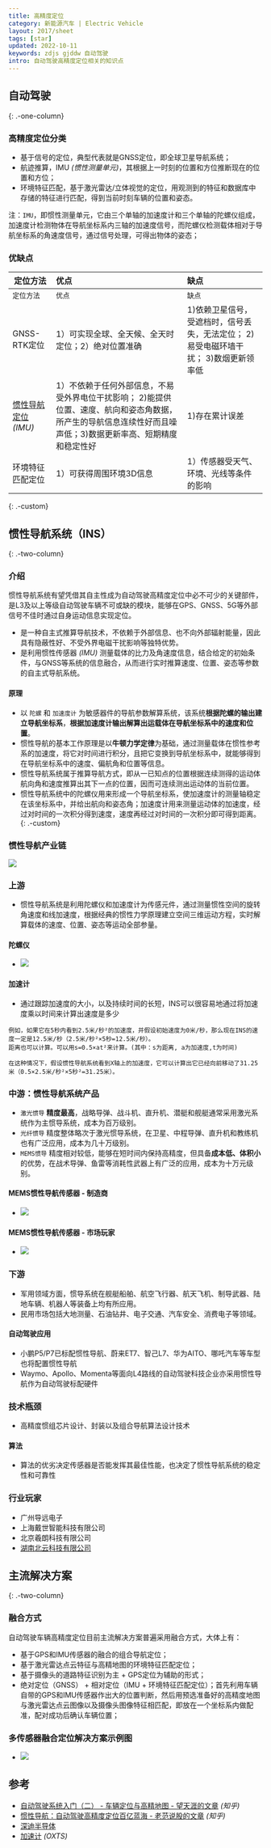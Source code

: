 ```yaml
---
title: 高精度定位
category: 新能源汽车 | Electric Vehicle
layout: 2017/sheet
tags: [star]
updated: 2022-10-11
keywords: zdjs gjddw 自动驾驶
intro: 自动驾驶高精度定位相关的知识点
---
```


## 自动驾驶
{: .-one-column}

### 高精度定位分类
- 基于信号的定位，典型代表就是GNSS定位，即全球卫星导航系统；
- 航迹推算，IMU _(惯性测量单元)_，其根据上一时刻的位置和方位推断现在的位置和方位；
- 环境特征匹配，基于激光雷达/立体视觉的定位，用观测到的特征和数据库中存储的特征进行匹配，得到当前时刻车辆的位置和姿态。

注：`IMU`，即惯性测量单元，它由三个单轴的加速度计和三个单轴的陀螺仪组成，加速度计检测物体在导航坐标系内三轴的加速度信号，而陀螺仪检测载体相对于导航坐标系的角速度信号，通过信号处理，可得出物体的姿态；


### 优缺点

| 定位方法                   | 优点                                                    |缺点                                                      |
| ------------------------ | :------------------------------------------------------- | :------------------------------------------------------- |
| `定位方法`                 | `优点`                                                |`缺点`                                                      |
|GNSS-RTK定位               |1）可实现全球、全天候、全天时定位；2）绝对位置准确           |1)依赖卫星信号，受遮档时，信号丢失，无法定位； 2)易受电磁环墙干扰； 3)数烟更新领率低|
|[惯性导航定位](../Semiconductor/IMU.md) _(IMU)_         |1）不依赖于任何外部信息，不易受外界电位干扰影响； 2)能提供位置、速度、航向和姿态角数据，所产生的导航信息连续性好而且噪声低；3)数据更新率高、短期精度和稳定性好  |1)存在累计误差|
|环境特征匹配定位            |1）可获得周围环境3D信息                                   |1）传感器受天气、环境、光线等条件的影响|
{: .-custom}

## 惯性导航系统（INS）
{: .-two-column}
### 介绍
惯性导航系统有望凭借其自主性成为自动驾驶高精度定位中必不可少的关键部件，是L3及以上等级自动驾驶车辆不可或缺的模块，能够在GPS、GNSS、5G等外部信号不佳时通过自身运动信息实现定位。

- 是一种自主式推算导航技术，不依赖于外部信息、也不向外部辐射能量，因此具有隐蔽性好、不受外界电磁干扰影响等独特优势。
- 是利用惯性传感器 _(IMU)_ 测量载体的比力及角速度信息，结合给定的初始条件，与GNSS等系统的信息融合，从而进行实时推算速度、位置、姿态等参数的自主式导航系统。

#### 原理
- 以 `陀螺` 和 `加速度计` 为敏感器件的导航参数解算系统，该系统**根据陀螺的输出建立导航坐标系**，**根据加速度计输出解算出运载体在导航坐标系中的速度和位置**。
- 惯性导航的基本工作原理是以**牛顿力学定律**为基础，通过测量载体在惯性参考系的加速度，将它对时间进行积分，且把它变换到导航坐标系中，就能够得到在导航坐标系中的速度、偏航角和位置等信息。
- 惯性导航系统属于推算导航方式，即从一已知点的位置根据连续测得的运动体航向角和速度推算出其下一点的位置，因而可连续测出运动体的当前位置。
- 惯性导航系统中的陀螺仪用来形成一个导航坐标系，使加速度计的测量轴稳定在该坐标系中，并给出航向和姿态角；加速度计用来测量运动体的加速度，经过对时间的一次积分得到速度，速度再经过对时间的一次积分即可得到距离。
{: .-custom}

### 惯性导航产业链
![](https://pic.f10.org/i/2022/09/13/h2or3p.png)

### 上游
- 惯性导航系统是利用陀螺仪和加速度计为传感元件，通过测量惯性空间的旋转角速度和线加速度，根据经典的惯性力学原理建立空间三维运动方程，实时解算载体的速度、位置、姿态等运动全部参量。

#### 陀螺仪
- ![](https://pic.f10.org/i/2022/09/13/h7tiup.png)

#### 加速计
- 通过跟踪加速度的大小，以及持续时间的长短，INS可以很容易地通过将加速度乘以时间来计算出速度是多少
```
例如，如果它在5秒内看到2.5米/秒²的加速度，并假设初始速度为0米/秒，那么现在INS的速度一定是12.5米/秒（2.5米/秒²×5秒=12.5米/秒）。
距离也可以计算。可以用s=0.5×at²来计算。(其中：s为距离, a为加速度,t为时间)

在这种情况下，假设惯性导航系统看到X轴上的加速度，它可以计算出它已经向前移动了31.25米（0.5×2.5米/秒²×5秒²=31.25米）。
```

### 中游：惯性导航系统产品
- `激光惯导` **精度最高**，战略导弹、战斗机、直升机、潜艇和舰艇通常采用激光系统作为主惯导系统，成本为百万级别。
- `光纤惯导` 精度整体略次于激光惯导系统，在卫星、中程导弹、直升机和教练机也有广泛应用，成本为几十万级别。
- `MEMS惯导` 精度相对较低，能够在短时间内保持高精度，但具备**成本低、体积小**的优势，在战术导弹、鱼雷等消耗性武器上有广泛的应用，成本为十万元级别。

#### MEMS惯性导航传感器 - 制造商
- ![](https://pic.f10.org/i/2022/09/13/lvc4ej.png)

####  MEMS惯性导航传感器 - 市场玩家
- ![](https://pic.f10.org/i/2022/09/13/lxl1zz.png)

### 下游
- 军用领域方面，惯导系统在舰艇船舶、航空飞行器、航天飞机、制导武器、陆地车辆、机器人等装备上均有所应用。
- 民用市场包括大地测量、石油钻井、电子交通、汽车安全、消费电子等领域。

#### 自动驾驶应用
- 小鹏P5/P7已标配惯性导航、蔚来ET7、智己L7、华为AITO、哪吒汽车等车型也将配置惯性导航
- Waymo、Apollo、Momenta等面向L4路线的自动驾驶科技企业亦采用惯性导航作为自动驾驶标配硬件

### 技术瓶颈
- 高精度惯组芯片设计、封装以及组合导航算法设计技术

#### 算法
- 算法的优劣决定传感器是否能发挥其最佳性能，也决定了惯性导航系统的稳定性和可靠性


### 行业玩家
- 广州导远电子
- 上海戴世智能科技有限公司
- 北京羲朗科技有限公司
- [湖南北云科技有限公司](https://www.bynav.com/cn/home)

## 主流解决方案
{: .-two-column}

### 融合方式
自动驾驶车辆高精度定位目前主流解决方案普遍采用融合方式，大体上有：

- 基于GPS和IMU传感器的融合的组合导航定位；
- 基于激光雷达点云特征与高精地图的环境特征匹配定位；
- 基于摄像头的道路特征识别为主 + GPS定位为辅助的形式；
- 绝对定位（GNSS） + 相对定位（IMU + 环境特征匹配定位）；首先利用车辆自带的GPS和IMU传感器作出大的位置判断，然后用预选准备好的高精度地图与激光雷达点云图像以及摄像头图像特征相匹配，即放在一个坐标系内做配准，配对成功后确认车辆位置；

### 多传感器融合定位解决方案示例图
- ![](https://pic.f10.org/i/2022/09/09/r2rp7q.png)


## 参考
* [自动驾驶系统入门（二） -  车辆定位与高精地图 - 望天涯的文章](https://zhuanlan.zhihu.com/p/79247065) _(知乎)_
* [惯性导航：自动驾驶高精度定位百亿蓝海 - 老范说股的文章](https://zhuanlan.zhihu.com/p/455605210) _(知乎)_
* [深迪半导体](http://www.senodia.com/applications/index?locale=zh-CH)
* [加速计](https://www.oxts.com/zh/accelerometers/) _(OXTS)_
